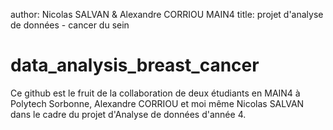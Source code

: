 author: Nicolas SALVAN & Alexandre CORRIOU MAIN4
title: projet d'analyse de données - cancer du sein

# data_analysis_breast_cancer

Ce github est le fruit de la collaboration de deux étudiants en MAIN4 à Polytech Sorbonne, Alexandre CORRIOU et moi même Nicolas SALVAN dans le cadre du projet d'Analyse de données d'année 4. 




